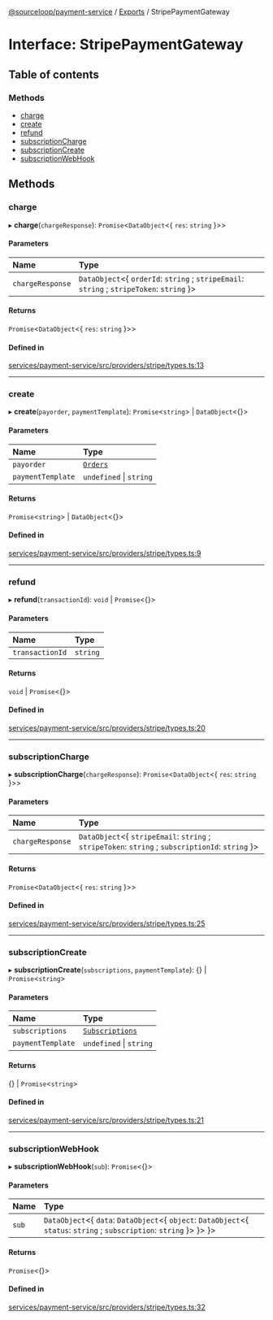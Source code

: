 [@sourceloop/payment-service](../README.md) / [Exports](../modules.md) / StripePaymentGateway

# Interface: StripePaymentGateway

## Table of contents

### Methods

- [charge](StripePaymentGateway.md#charge)
- [create](StripePaymentGateway.md#create)
- [refund](StripePaymentGateway.md#refund)
- [subscriptionCharge](StripePaymentGateway.md#subscriptioncharge)
- [subscriptionCreate](StripePaymentGateway.md#subscriptioncreate)
- [subscriptionWebHook](StripePaymentGateway.md#subscriptionwebhook)

## Methods

### charge

▸ **charge**(`chargeResponse`): `Promise`<`DataObject`<{ `res`: `string`  }\>\>

#### Parameters

| Name | Type |
| :------ | :------ |
| `chargeResponse` | `DataObject`<{ `orderId`: `string` ; `stripeEmail`: `string` ; `stripeToken`: `string`  }\> |

#### Returns

`Promise`<`DataObject`<{ `res`: `string`  }\>\>

#### Defined in

[services/payment-service/src/providers/stripe/types.ts:13](https://github.com/sourcefuse/loopback4-microservice-catalog/blob/d35fdb3f0/services/payment-service/src/providers/stripe/types.ts#L13)

___

### create

▸ **create**(`payorder`, `paymentTemplate`): `Promise`<`string`\> \| `DataObject`<{}\>

#### Parameters

| Name | Type |
| :------ | :------ |
| `payorder` | [`Orders`](../classes/Orders.md) |
| `paymentTemplate` | `undefined` \| `string` |

#### Returns

`Promise`<`string`\> \| `DataObject`<{}\>

#### Defined in

[services/payment-service/src/providers/stripe/types.ts:9](https://github.com/sourcefuse/loopback4-microservice-catalog/blob/d35fdb3f0/services/payment-service/src/providers/stripe/types.ts#L9)

___

### refund

▸ **refund**(`transactionId`): `void` \| `Promise`<{}\>

#### Parameters

| Name | Type |
| :------ | :------ |
| `transactionId` | `string` |

#### Returns

`void` \| `Promise`<{}\>

#### Defined in

[services/payment-service/src/providers/stripe/types.ts:20](https://github.com/sourcefuse/loopback4-microservice-catalog/blob/d35fdb3f0/services/payment-service/src/providers/stripe/types.ts#L20)

___

### subscriptionCharge

▸ **subscriptionCharge**(`chargeResponse`): `Promise`<`DataObject`<{ `res`: `string`  }\>\>

#### Parameters

| Name | Type |
| :------ | :------ |
| `chargeResponse` | `DataObject`<{ `stripeEmail`: `string` ; `stripeToken`: `string` ; `subscriptionId`: `string`  }\> |

#### Returns

`Promise`<`DataObject`<{ `res`: `string`  }\>\>

#### Defined in

[services/payment-service/src/providers/stripe/types.ts:25](https://github.com/sourcefuse/loopback4-microservice-catalog/blob/d35fdb3f0/services/payment-service/src/providers/stripe/types.ts#L25)

___

### subscriptionCreate

▸ **subscriptionCreate**(`subscriptions`, `paymentTemplate`): {} \| `Promise`<`string`\>

#### Parameters

| Name | Type |
| :------ | :------ |
| `subscriptions` | [`Subscriptions`](../classes/Subscriptions.md) |
| `paymentTemplate` | `undefined` \| `string` |

#### Returns

{} \| `Promise`<`string`\>

#### Defined in

[services/payment-service/src/providers/stripe/types.ts:21](https://github.com/sourcefuse/loopback4-microservice-catalog/blob/d35fdb3f0/services/payment-service/src/providers/stripe/types.ts#L21)

___

### subscriptionWebHook

▸ **subscriptionWebHook**(`sub`): `Promise`<{}\>

#### Parameters

| Name | Type |
| :------ | :------ |
| `sub` | `DataObject`<{ `data`: `DataObject`<{ `object`: `DataObject`<{ `status`: `string` ; `subscription`: `string`  }\>  }\>  }\> |

#### Returns

`Promise`<{}\>

#### Defined in

[services/payment-service/src/providers/stripe/types.ts:32](https://github.com/sourcefuse/loopback4-microservice-catalog/blob/d35fdb3f0/services/payment-service/src/providers/stripe/types.ts#L32)
